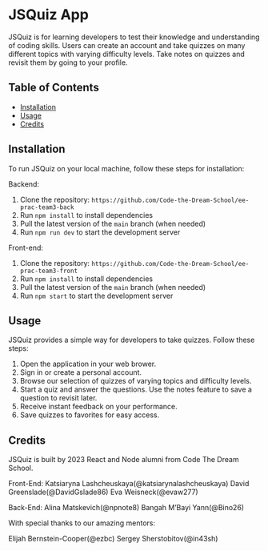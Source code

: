 # JSQuiz App

JSQuiz is for learning developers to test their knowledge and understanding of coding skills. Users can create an account and take quizzes on many different topics with varying difficulty levels. Take notes on quizzes and revisit them by going to your profile.

## Table of Contents

- [Installation](#installation)
- [Usage](#usage)
- [Credits](#credits)

## Installation

To run JSQuiz on your local machine, follow these steps for installation:

Backend:

1. Clone the repository: `https://github.com/Code-the-Dream-School/ee-prac-team3-back`
2. Run `npm install` to install dependencies
3. Pull the latest version of the `main` branch (when needed)
4. Run `npm run dev` to start the development server

Front-end:

1. Clone the repository: `https://github.com/Code-the-Dream-School/ee-prac-team3-front`
2. Run `npm install` to install dependencies
3. Pull the latest version of the `main` branch (when needed)
4. Run `npm start` to start the development server

## Usage

JSQuiz provides a simple way for developers to take quizzes. Follow these steps:

1. Open the application in your web brower.
2. Sign in or create a personal account.
3. Browse our selection of quizzes of varying topics and difficulty levels.
4. Start a quiz and answer the questions. Use the notes feature to save a question to revisit later.
5. Receive instant feedback on your performance.
6. Save quizzes to favorites for easy access.

## Credits

JSQuiz is built by 2023 React and Node alumni from Code The Dream School.

Front-End:
Katsiaryna Lashcheuskaya(@katsiarynalashcheuskaya)
David Greenslade(@DavidGslade86)
Eva Weisneck(@evaw277)

Back-End:
Alina Matskevich(@npnote8)
Bangah M’Bayi Yann(@Bino26)

With special thanks to our amazing mentors:

Elijah Bernstein-Cooper(@ezbc)
Sergey Sherstobitov(@in43sh)
